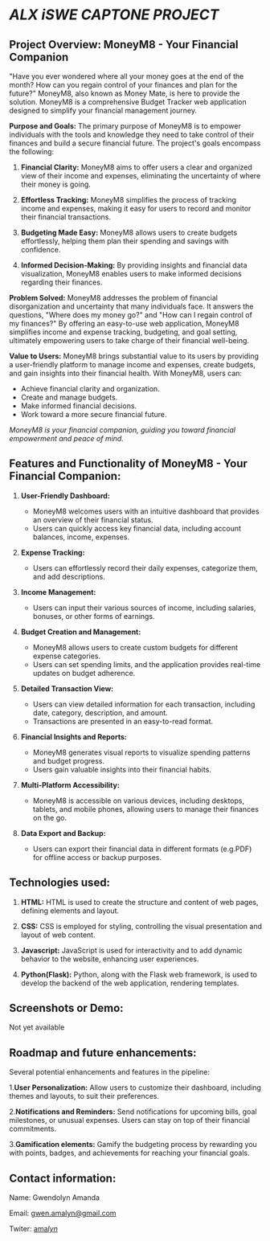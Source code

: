 # **_ALX iSWE CAPTONE PROJECT_**

## **Project Overview: MoneyM8 - Your Financial Companion**

"Have you ever wondered where all your money goes at the end of the month? How can you regain control of your finances and plan for the future?" MoneyM8, also known as Money Mate, is here to provide the solution. MoneyM8 is a comprehensive Budget Tracker web application designed to simplify your financial management journey.

**Purpose and Goals:**
The primary purpose of MoneyM8 is to empower individuals with the tools and knowledge they need to take control of their finances and build a secure financial future. The project's goals encompass the following:

1. **Financial Clarity:** MoneyM8 aims to offer users a clear and organized view of their income and expenses, eliminating the uncertainty of where their money is going.

2. **Effortless Tracking:** MoneyM8 simplifies the process of tracking income and expenses, making it easy for users to record and monitor their financial transactions.

3. **Budgeting Made Easy:** MoneyM8 allows users to create budgets effortlessly, helping them plan their spending and savings with confidence.

4. **Informed Decision-Making:** By providing insights and financial data visualization, MoneyM8 enables users to make informed decisions regarding their finances.

**Problem Solved:**
MoneyM8 addresses the problem of financial disorganization and uncertainty that many individuals face. It answers the questions, "Where does my money go?" and "How can I regain control of my finances?" By offering an easy-to-use web application, MoneyM8 simplifies income and expense tracking, budgeting, and goal setting, ultimately empowering users to take charge of their financial well-being.

**Value to Users:**
MoneyM8 brings substantial value to its users by providing a user-friendly platform to manage income and expenses, create budgets, and gain insights into their financial health. With MoneyM8, users can:

- Achieve financial clarity and organization.
- Create and manage budgets.
- Make informed financial decisions.
- Work toward a more secure financial future.

_MoneyM8 is your financial companion, guiding you toward financial empowerment and peace of mind._

## **Features and Functionality of MoneyM8 - Your Financial Companion:**

1. **User-Friendly Dashboard:**

   - MoneyM8 welcomes users with an intuitive dashboard that provides an overview of their financial status.
   - Users can quickly access key financial data, including account balances, income, expenses.

2. **Expense Tracking:**

   - Users can effortlessly record their daily expenses, categorize them, and add descriptions.

3. **Income Management:**

   - Users can input their various sources of income, including salaries, bonuses, or other forms of earnings.

4. **Budget Creation and Management:**

   - MoneyM8 allows users to create custom budgets for different expense categories.
   - Users can set spending limits, and the application provides real-time updates on budget adherence.

5. **Detailed Transaction View:**

   - Users can view detailed information for each transaction, including date, category, description, and amount.
   - Transactions are presented in an easy-to-read format.

6. **Financial Insights and Reports:**

   - MoneyM8 generates visual reports to visualize spending patterns and budget progress.
   - Users gain valuable insights into their financial habits.

7. **Multi-Platform Accessibility:**

   - MoneyM8 is accessible on various devices, including desktops, tablets, and mobile phones, allowing users to manage their finances on the go.

8. **Data Export and Backup:**
   - Users can export their financial data in different formats (e.g.PDF) for offline access or backup purposes.

## **Technologies used:**

1. **HTML:** HTML is used to create the structure and content of web pages, defining elements and layout.

2. **CSS:** CSS is employed for styling, controlling the visual presentation and layout of web content.

3. **Javascript:** JavaScript is used for interactivity and to add dynamic behavior to the website, enhancing user experiences.

4. **Python(Flask):** Python, along with the Flask web framework, is used to develop the backend of the web application, rendering templates.

## **Screenshots or Demo:**

Not yet available

## **Roadmap and future enhancements:**

Several potential enhancements and features in the pipeline:

1.**User Personalization:** Allow users to customize their dashboard, including themes and layouts, to suit their preferences.

2.**Notifications and Reminders:** Send notifications for upcoming bills, goal milestones, or unusual expenses. Users can stay on top of their financial commitments.

3.**Gamification elements:** Gamify the budgeting process by rewarding you with points, badges, and achievements for reaching your financial goals.

## **Contact information:**

Name: Gwendolyn Amanda

Email: gwen.amalyn@gmail.com

Twiter: [ama*lyn*](https://twitter.com/ama_lyn_)
